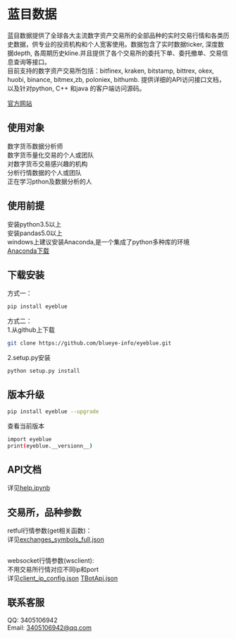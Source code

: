# 蓝目数据
蓝目数据提供了全球各大主流数字资产交易所的全部品种的实时交易行情和各类历史数据，供专业的投资机构和个人宽客使用。数据包含了实时数据ticker, 深度数据depth, 各周期历史kline.并且提供了各个交易所的委托下单、委托撤单、交易信息查询等接口。\
目前支持的数字资产交易所包括：bitfinex, kraken, bitstamp, bittrex, okex, huobi, binance, bitmex,zb, poloniex, bithumb.
提供详细的API访问接口文档，以及针对python, C++ 和java 的客户端访问源码。

[官方网站](https://www.blueye.info)



## 使用对象 
数字货币数据分析师\
数字货币量化交易的个人或团队\
对数字货币交易感兴趣的机构\
分析行情数据的个人或团队\
正在学习pthon及数据分析的人


## 使用前提
安装python3.5以上\
安装pandas5.0以上\
windows上建议安装Anaconda,是一个集成了python多种库的环境\
[Anaconda下载](https://mirrors.tuna.tsinghua.edu.cn/anaconda/archive/)


## 下载安装
方式一：
```bash
pip install eyeblue
```
方式二：\
1.从github上下载
```bash
git clone https://github.com/blueye-info/eyeblue.git
```
2.setup.py安装
```bash
python setup.py install
```

## 版本升级
```bash
pip install eyeblue --upgrade
```
查看当前版本

```bash
import eyeblue
print(eyeblue.__versionn__)
```



## API文档

详见[help.ipynb](https://github.com/blueye-info/eyeblue/blob/master/help.ipynb)




## 交易所，品种参数

retful行情参数(get相关函数)：\
详见[exchanges_symbols_full.json](https://github.com/blueye-info/eyeblue/blob/master/exchanges_symbols_full.json)
```bash
```

websocket行情参数(wsclient):\
不用交易所行情对应不同ip和port\
详见[client_ip_config.json](https://github.com/blueye-info/eyeblue/blob/master/client_ip_config.json)
[TBotApi.json](https://github.com/blueye-info/eyeblue/blob/master/TBotApi.json)

## 联系客服

QQ: 3405106942  
Email: 3405106942@qq.com
